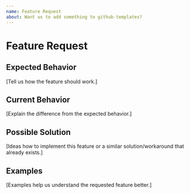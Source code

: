 ```yaml
---
name: Feature Request
about: Want us to add something to github-templates?
---
```


# Feature Request
## Expected Behavior
[Tell us how the feature should work.]

## Current Behavior
[Explain the difference from the expected behavior.]

## Possible Solution
[Ideas how to implement this feature or a similar solution/workaround that
already exists.]

## Examples
[Examples help us understand the requested feature better.]
